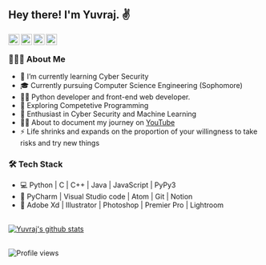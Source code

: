 <h2> Hey there! I'm Yuvraj. ✌️</h2>

<a href="https://www.linkedin.com/in/yuvrajverma01/">
  <img align="left" alt="Yuvraj's LinkdeIN" width="22px" src="https://cdn2.iconfinder.com/data/icons/social-media-2199/64/social_media_isometric_14-linkedin-256.png" />
</a>
<a href="https://www.instagram.com/yuvrajverma01/">
  <img align="left" alt="Yuvraj's Instagram" width="22px" src="https://cdn2.iconfinder.com/data/icons/social-media-2199/64/social_media_isometric_3-instagram-256.png" />
</a>
<a href="https://www.youtube.com/watch?v=3jEZnZD6phQ&t=0s">
  <img align="left" alt="Yuvraj's YouTube" width="22px" src="https://cdn2.iconfinder.com/data/icons/social-media-2199/64/social_media_isometric_2-youtube-256.png" />
</a>
<a href="https://twitter.com/01_barfi">
  <img align="left" alt="Yuvraj's Twitter" width="22px" src="https://cdn2.iconfinder.com/data/icons/social-media-2199/64/social_media_isometric_6-twitter-256.png" />
</a>
<br>
<h3> 👨🏻‍💻 About Me </h3>

- 🔭 I’m currently learning Cyber Security
- 🎓 Currently pursuing Computer Science Engineering (Sophomore) 
- 👨‍💻 Python developer and front-end web developer.
- 🔭 Exploring Competetive Programming
- 🌱 Enthusiast in Cyber Security and Machine Learning
- 🏃‍♂️ About to document my journey on [YouTube](https://www.youtube.com/watch?v=3jEZnZD6phQ&t=0s)
- ⚡ Life shrinks and expands on the proportion of your willingness to take risks and try new things 

<h3>🛠 Tech Stack</h3>

- 💻 Python | C | C++ | Java | JavaScript | PyPy3
- 🔧 PyCharm | Visual Studio code | Atom | Git | Notion
- 💽 Adobe Xd | Illustrator | Photoshop | Premier Pro | Lightroom

<br>

<a href="https://github.com/yuvrajverma01">
 <img align="center" src="https://github-readme-stats.vercel.app/api?username=yuvrajverma01&show_icons=true&theme=light&line_height=27" alt="Yuvraj's github stats"/>
</a>

<br>
<br>

![Profile views](https://gpvc.arturio.dev/yuvrajverma01) 

